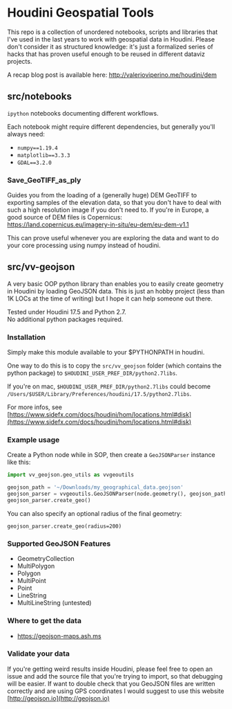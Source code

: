 # Houdini Geospatial Tools

This repo is a collection of unordered notebooks, scripts and libraries that I've used in the last years to work with geospatial data in Houdini.
Please don't consider it as structured knowledge: it's just a formalized series of hacks that has proven useful enough to be reused in different dataviz projects.

A recap blog post is available here: http://valerioviperino.me/houdini/dem

## src/notebooks

`ipython` notebooks documenting different workflows.

Each notebook might require different dependencies, but generally you'll always need:
- `numpy==1.19.4`
- `matplotlib==3.3.3`
- `GDAL==3.2.0`

### Save_GeoTIFF_as_ply

Guides you from the loading of a (generally huge) DEM GeoTIFF to exporting samples of the elevation data, so that you don't have to deal with such a high resolution image if you don't need to.
If you're in Europe, a good source of DEM files is Copernicus: https://land.copernicus.eu/imagery-in-situ/eu-dem/eu-dem-v1.1

This can prove useful whenever you are exploring the data and want to do your core processing using numpy instead of houdini.

## src/vv-geojson
A very basic OOP python library than enables you to easily create geometry in Houdini by loading GeoJSON data.
This is just an hobby project (less than 1K LOCs at the time of writing) but I hope it can help someone out there.

Tested under Houdini 17.5 and Python 2.7.
<br>
No additional python packages required.

### Installation
Simply make this module available to your $PYTHONPATH in houdini.

One way to do this is to copy the `src/vv_geojson` folder (which contains the python package) to `$HOUDINI_USER_PREF_DIR/python2.7libs`.

If you're on mac, `$HOUDINI_USER_PREF_DIR/python2.7libs` could become `/Users/$USER/Library/Preferences/houdini/17.5/python2.7libs`.

For more infos, see [https://www.sidefx.com/docs/houdini/hom/locations.html#disk](https://www.sidefx.com/docs/houdini/hom/locations.html#disk)

### Example usage
Create a Python node while in SOP,
 then create a `GeoJSONParser` instance like this:

```python
import vv_geojson.geo_utils as vvgeoutils

geojson_path = '~/Downloads/my_geographical_data.geojson'
geojson_parser = vvgeoutils.GeoJSONParser(node.geometry(), geojson_path)
geojson_parser.create_geo()
```

You can also specify an optional radius of the final geometry:

```
geojson_parser.create_geo(radius=200)
```

### Supported GeoJSON Features
- GeometryCollection
- MultiPolygon
- Polygon
- MultiPoint
- Point
- LineString
- MultiLineString (untested)


### Where to get the data
- https://geojson-maps.ash.ms

### Validate your data
If you're getting weird results inside Houdini, please feel free to open an issue and add the source file that you're trying to import, so that debugging will be easier. If want to double check that you GeoJSON files are written correctly and are using GPS coordinates I would suggest to use this website [http://geojson.io](http://geojson.io)
